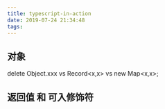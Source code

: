 ```yaml
---
title: typescript-in-action
date: 2019-07-24 21:34:48
tags:
---
```


## 对象
delete Object.xxx vs Record<x,x> vs new Map<x,x>;

## 返回值 和 可入修饰符